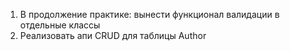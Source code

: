 1) В продолжение практике: вынести функционал валидации в отдельные классы
2) Реализовать апи CRUD для таблицы Author
